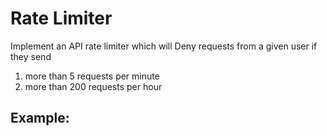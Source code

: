 # Rate Limiter

Implement an API rate limiter which will Deny requests from a given user if they send 

1. more than 5 requests per minute
2. more than 200 requests per hour

## Example:

